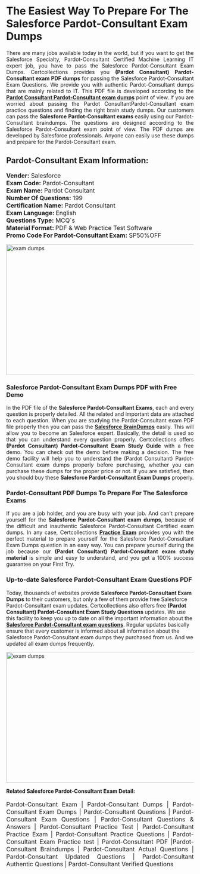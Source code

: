 <h1>The Easiest Way To Prepare For The Salesforce Pardot-Consultant Exam Dumps</h1> <p style="text-align:justify">There are many jobs available today in the world, but if you want to get the Salesforce Specialty, Pardot-Consultant Certified Machine Learning IT expert job, you have to pass the Salesforce Pardot-Consultant Exam Dumps. Certcollections provides you <strong>(Pardot Consultant) Pardot-Consultant exam PDF dumps</strong> for passing the Salesforce Pardot-Consultant Exam Questions. We provide you with authentic Pardot-Consultant dumps that are mainly related to IT. This PDF file is developed according to the <a href="https://www.certsofficial.com/salesforce/pardot-consultant-questions"><strong>Pardot Consultant Pardot-Consultant exam dumps</strong></a> point of view. If you are worried about passing the Pardot ConsultantPardot-Consultant exam practice questions and finding the right brain study dumps. Our customers can pass the <strong>Salesforce Pardot-Consultant exams </strong>easily using our Pardot-Consultant braindumps. The questions are designed according to the Salesforce Pardot-Consultant exam point of view. The PDF dumps are developed by Salesforce professionals. Anyone can easily use these dumps and prepare for the Pardot-Consultant exam.</p> <h2><strong>Pardot-Consultant Exam Information:</strong></h2> <p><span style="font-size:16px"><strong>Vender:</strong> Salesforce<br /> <strong>Exam Code:</strong> Pardot-Consultant<br /> <strong>Exam Name:</strong> Pardot Consultant<br /> <strong>Number Of Questions:</strong> 199<br /> <strong>Certification Name:</strong> Pardot Consultant<br /> <strong>Exam Language: </strong>English<br /> <strong>Questions Type:</strong> MCQ`s<br /> <strong>Material Format: </strong>PDF & Web Practice Test Software<br /> <strong>Promo Code For Pardot-Consultant Exam:</strong> SP50%OFF</span></p> <p><a href="https://www.certsofficial.com/salesforce/pardot-consultant-questions" rel="no-follow"><img alt="exam dumps" src="https://www.certcollections.com/uploads/content/certsofficial.jpg" style="height:350px; width:750px" /></a></p> <h3><strong>Salesforce Pardot-Consultant Exam Dumps PDF with Free Demo</strong></h3> <p style="text-align:justify">In the PDF file of the <strong>Salesforce Pardot-Consultant Exams</strong>, each and every question is properly detailed. All the related and important data are attached to each question. When you are studying the Pardot-Consultant exam PDF file properly then you can pass the <a href="https://www.certsofficial.com/salesforce-dumps"><strong>Salesforce BrainDumps</strong></a> easily. This will allow you to become an Salesforce expert. Basically, the detail is used so that you can understand every question properly. Certcollections offers <strong>(Pardot Consultant) Pardot-Consultant Exam Study Guide</strong> with a free demo. You can check out the demo before making a decision. The free demo facility will help you to understand the (Pardot Consultant) Pardot-Consultant exam dumps properly before purchasing, whether you can purchase these dumps for the proper price or not. If you are satisfied, then you should buy these <strong>Salesforce Pardot-Consultant Exam Dumps</strong> properly.</p> <h3><strong>Pardot-Consultant PDF Dumps To Prepare For The Salesforce Exams</strong></h3> <p style="text-align:justify">If you are a job holder, and you are busy with your job. And can't prepare yourself for the <strong>Salesforce Pardot-Consultant exam dumps</strong>, because of the difficult and inauthentic Salesforce Pardot-Consultant Certified exam dumps. In any case, Certcollections <strong><a href="https://www.certsofficial.com/">Practice Exam</a></strong> provides you with the perfect material to prepare yourself for the Salesforce Pardot-Consultant Exam Dumps question in an easy way. You can prepare yourself during the job because our <strong>(Pardot Consultant) Pardot-Consultant exam study material</strong> is simple and easy to understand, and you get a 100% success guarantee on your First Try.</p> <h3><strong>Up-to-date Salesforce Pardot-Consultant Exam Questions PDF</strong></h3> <p>Today, thousands of websites provide <strong>Salesforce Pardot-Consultant Exam Dumps</strong> to their customers, but only a few of them provide free Salesforce Pardot-Consultant exam updates. Certcollections also offers free <strong>(Pardot Consultant) Pardot-Consultant Exam Study Questions</strong> updates. We use this facility to keep you up to date on all the important information about the <a href="https://www.certsofficial.com/salesforce/pardot-consultant-questions"><strong>Salesforce Pardot-Consultant exam questions</strong></a>. Regular updates basically ensure that every customer is informed about all information about the Salesforce Pardot-Consultant exam dumps they purchased from us. And we updated all exam dumps frequently.</p> <p><a href="https://www.certsofficial.com/salesforce/pardot-consultant-questions"><img alt="exam dumps " src="https://www.certcollections.com/uploads/content/certsofficial2.jpg" style="height:350px; width:750px" /></a></p> <p style="text-align:justify"><span style="font-size:14px"><strong>Related Salesforce Pardot-Consultant Exam Detail:</strong></span><br /> <br /> <span style="font-size:16px">Pardot-Consultant Exam | Pardot-Consultant Dumps | Pardot-Consultant Exam Dumps | Pardot-Consultant Questions | Pardot-Consultant Exam Questions | Pardot-Consultant Questions & Answers | Pardot-Consultant Practice Test | Pardot-Consultant Practice Exam | Pardot-Consultant Practice Questions | Pardot-Consultant Exam Practice test | Pardot-Consultant PDF |Pardot-Consultant Braindumps | Pardot-Consultant Actual Questions | Pardot-Consultant Updated Questions | Pardot-Consultant Authentic Questions | Pardot-Consultant Verified Questions</span></p>
